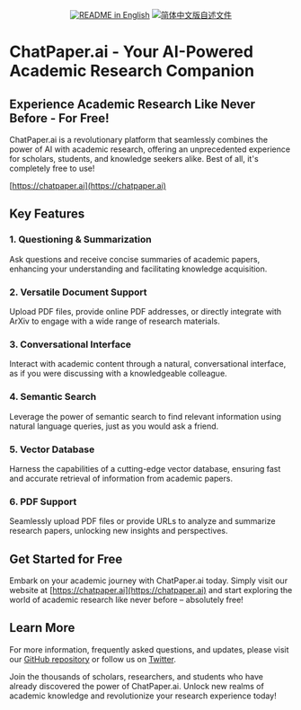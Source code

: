 <p align="center">
  <a href="./README.md"><img alt="README in English" src="https://img.shields.io/badge/English-d9d9d9"></a>
  <a href="./README_CN.md"><img alt="简体中文版自述文件" src="https://img.shields.io/badge/简体中文-d9d9d9"></a>
</p>

# ChatPaper.ai - Your AI-Powered Academic Research Companion

## Experience Academic Research Like Never Before - For Free!

ChatPaper.ai is a revolutionary platform that seamlessly combines the power of AI with academic research, offering an unprecedented experience for scholars, students, and knowledge seekers alike. Best of all, it's completely free to use!

[https://chatpaper.ai](https://chatpaper.ai)

## Key Features

### 1. Questioning & Summarization
Ask questions and receive concise summaries of academic papers, enhancing your understanding and facilitating knowledge acquisition.

### 2. Versatile Document Support
Upload PDF files, provide online PDF addresses, or directly integrate with ArXiv to engage with a wide range of research materials.

### 3. Conversational Interface
Interact with academic content through a natural, conversational interface, as if you were discussing with a knowledgeable colleague.

### 4. Semantic Search
Leverage the power of semantic search to find relevant information using natural language queries, just as you would ask a friend.

### 5. Vector Database
Harness the capabilities of a cutting-edge vector database, ensuring fast and accurate retrieval of information from academic papers.

### 6. PDF Support
Seamlessly upload PDF files or provide URLs to analyze and summarize research papers, unlocking new insights and perspectives.

## Get Started for Free

Embark on your academic journey with ChatPaper.ai today. Simply visit our website at [https://chatpaper.ai](https://chatpaper.ai) and start exploring the world of academic research like never before – absolutely free!

## Learn More

For more information, frequently asked questions, and updates, please visit our [GitHub repository](https://github.com/qiaoshouqing/chatpaper.ai) or follow us on [Twitter](https://twitter.com/debussy_qiao).

Join the thousands of scholars, researchers, and students who have already discovered the power of ChatPaper.ai. Unlock new realms of academic knowledge and revolutionize your research experience today!
